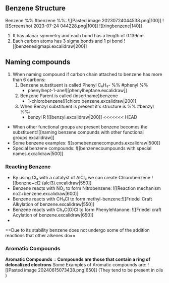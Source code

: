 ## Benzene Structure
Benzene %% #benzene %%:
![[Pasted image 20230724044538.png|100]] ![[Screenshot 2023-07-24 044228.png|100]] ![[ringbenzene|140]]
1. It has planar symmetry and each bond has a length of 0.139nm
2. Each carbon atoms has 3 sigma bonds and 1 pi bond ![[benzenesigmapi.excalidraw|200]]
## Naming compounds
1. When naming compound if carbon chain attached to benzene has more than 6 carbons:
	1. Benzene substituent is called Phenyl C₆H₅- %% #phenyl %% 
		-  phenylhept-1-ane![[phenylheptane.excalidraw]]
	2. Benzene Parent is called {insertname}benzene 
		- 1-chlorobenzene![[chloro benzene.excalidraw|200]]
	3. When Benzyl substituent is present it's structure is %% #benzyl %%:
		- benzyl R ![[benzyl.excalidraw|200]]
<<<<<<< HEAD
- When other functional groups are present benzene becomes the substituent:![[naming benzene compunds with other functional groups.excalidraw]]
- Some benzene examples: ![[somebenzenecompunds.excalidraw|500]]
- Special benzene compounds: ![[benzenecoumpounds with special names.excalidraw|500]]
### Reacting Benzene
- By using Cl₂ with a catalyst of AlCl₃ we can create Chlorobenzene ![[benzne+cl2 (alcl3).excalidraw|550]]
- Benzene reacts with NO₂ to form Nitrobenzene: ![[Reaction mechanism no2+benzene.excalidraw|600]]
- Benzene reacts with  CH₃Cl to form methyl-benzene:![[Friedel Craft Alkylation of benzene.excalidraw|550]]
- Benzene reacts with Ch₃C(O)Cl to form Phenylehtanone: ![[Friedel craft Acylation of benzene.excalidraw|650]]
- 
==Due to its stability benzene does not undergo some of the addition reactions that other alkenes do== 
### Aromatic Compounds
**Aromatic Compounds** :: **Compounds are those that contain a ring of delocalized electrons**
Some Examples of Aromatic compounds are: 
![[Pasted image 20240615073438.png|650]]
(They tend to be present in oils )





